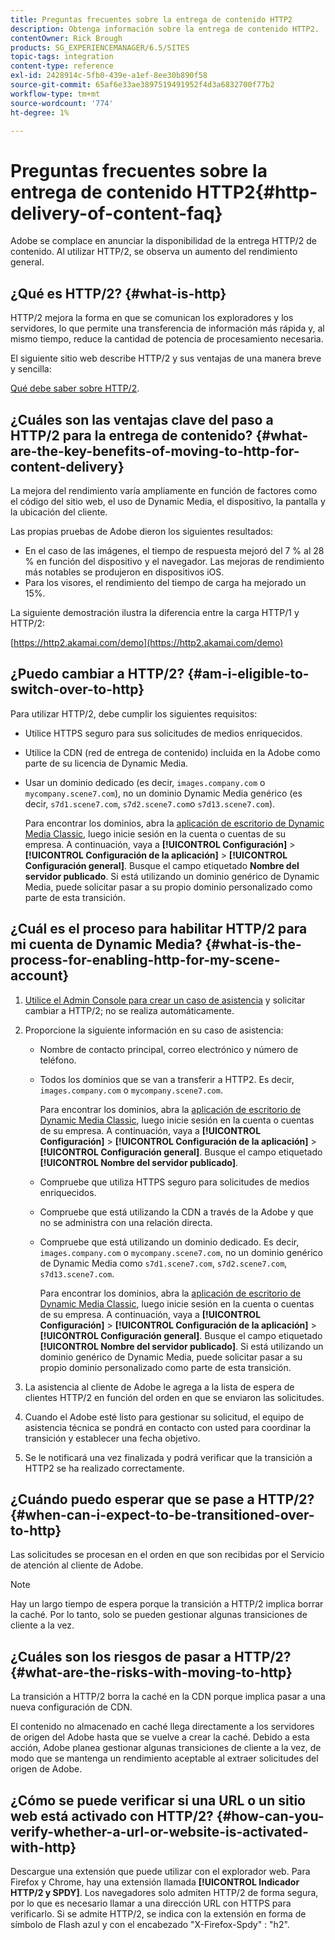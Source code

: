 ```yaml
---
title: Preguntas frecuentes sobre la entrega de contenido HTTP2
description: Obtenga información sobre la entrega de contenido HTTP2.
contentOwner: Rick Brough
products: SG_EXPERIENCEMANAGER/6.5/SITES
topic-tags: integration
content-type: reference
exl-id: 2428914c-5fb0-439e-a1ef-8ee30b890f58
source-git-commit: 65af6e33ae3897519491952f4d3a6832700f77b2
workflow-type: tm+mt
source-wordcount: '774'
ht-degree: 1%

---
```


# Preguntas frecuentes sobre la entrega de contenido HTTP2{#http-delivery-of-content-faq}

Adobe se complace en anunciar la disponibilidad de la entrega HTTP/2 de contenido. Al utilizar HTTP/2, se observa un aumento del rendimiento general.

## ¿Qué es HTTP/2? {#what-is-http}

HTTP/2 mejora la forma en que se comunican los exploradores y los servidores, lo que permite una transferencia de información más rápida y, al mismo tiempo, reduce la cantidad de potencia de procesamiento necesaria.

El siguiente sitio web describe HTTP/2 y sus ventajas de una manera breve y sencilla:

[Qué debe saber sobre HTTP/2](https://www.engadget.com/2015-02-24-what-you-need-to-know-about-http-2.html).

## ¿Cuáles son las ventajas clave del paso a HTTP/2 para la entrega de contenido? {#what-are-the-key-benefits-of-moving-to-http-for-content-delivery}

La mejora del rendimiento varía ampliamente en función de factores como el código del sitio web, el uso de Dynamic Media, el dispositivo, la pantalla y la ubicación del cliente.

Las propias pruebas de Adobe dieron los siguientes resultados:

* En el caso de las imágenes, el tiempo de respuesta mejoró del 7 % al 28 % en función del dispositivo y el navegador. Las mejoras de rendimiento más notables se produjeron en dispositivos iOS.
* Para los visores, el rendimiento del tiempo de carga ha mejorado un 15%.

La siguiente demostración ilustra la diferencia entre la carga HTTP/1 y HTTP/2:

[https://http2.akamai.com/demo](https://http2.akamai.com/demo)

## ¿Puedo cambiar a HTTP/2? {#am-i-eligible-to-switch-over-to-http}

Para utilizar HTTP/2, debe cumplir los siguientes requisitos:

* Utilice HTTPS seguro para sus solicitudes de medios enriquecidos.
* Utilice la CDN (red de entrega de contenido) incluida en la Adobe como parte de su licencia de Dynamic Media.
* Usar un dominio dedicado (es decir, `images.company.com` o `mycompany.scene7.com`), no un dominio Dynamic Media genérico (es decir, `s7d1.scene7.com`, `s7d2.scene7.com`o `s7d13.scene7.com`).

   Para encontrar los dominios, abra la [aplicación de escritorio de Dynamic Media Classic](https://experienceleague.adobe.com/docs/dynamic-media-classic/using/getting-started/signing-out.html#getting-started), luego inicie sesión en la cuenta o cuentas de su empresa. A continuación, vaya a **[!UICONTROL Configuración]** > **[!UICONTROL Configuración de la aplicación]** > **[!UICONTROL Configuración general]**. Busque el campo etiquetado **Nombre del servidor publicado**. Si está utilizando un dominio genérico de Dynamic Media, puede solicitar pasar a su propio dominio personalizado como parte de esta transición.

## ¿Cuál es el proceso para habilitar HTTP/2 para mi cuenta de Dynamic Media? {#what-is-the-process-for-enabling-http-for-my-scene-account}

1. [Utilice el Admin Console para crear un caso de asistencia](https://helpx.adobe.com/enterprise/admin-guide.html/enterprise/using/support-for-experience-cloud.ug.html) y solicitar cambiar a HTTP/2; no se realiza automáticamente.
1. Proporcione la siguiente información en su caso de asistencia:

   * Nombre de contacto principal, correo electrónico y número de teléfono.
   * Todos los dominios que se van a transferir a HTTP2. Es decir, `images.company.com` o `mycompany.scene7.com`.

      Para encontrar los dominios, abra la [aplicación de escritorio de Dynamic Media Classic](https://experienceleague.adobe.com/docs/dynamic-media-classic/using/getting-started/signing-out.html#getting-started), luego inicie sesión en la cuenta o cuentas de su empresa. A continuación, vaya a **[!UICONTROL Configuración]** > **[!UICONTROL Configuración de la aplicación]** > **[!UICONTROL Configuración general]**. Busque el campo etiquetado **[!UICONTROL Nombre del servidor publicado]**.

   * Compruebe que utiliza HTTPS seguro para solicitudes de medios enriquecidos.
   * Compruebe que está utilizando la CDN a través de la Adobe y que no se administra con una relación directa.
   * Compruebe que está utilizando un dominio dedicado. Es decir, `images.company.com` o `mycompany.scene7.com`, no un dominio genérico de Dynamic Media como `s7d1.scene7.com`, `s7d2.scene7.com`, `s7d13.scene7.com`.

      Para encontrar los dominios, abra la [aplicación de escritorio de Dynamic Media Classic](https://experienceleague.adobe.com/docs/dynamic-media-classic/using/getting-started/signing-out.html#getting-started), luego inicie sesión en la cuenta o cuentas de su empresa. A continuación, vaya a **[!UICONTROL Configuración]** > **[!UICONTROL Configuración de la aplicación]** > **[!UICONTROL Configuración general]**. Busque el campo etiquetado **[!UICONTROL Nombre del servidor publicado]**. Si está utilizando un dominio genérico de Dynamic Media, puede solicitar pasar a su propio dominio personalizado como parte de esta transición.

1. La asistencia al cliente de Adobe le agrega a la lista de espera de clientes HTTP/2 en función del orden en que se enviaron las solicitudes.
1. Cuando el Adobe esté listo para gestionar su solicitud, el equipo de asistencia técnica se pondrá en contacto con usted para coordinar la transición y establecer una fecha objetivo.
1. Se le notificará una vez finalizada y podrá verificar que la transición a HTTP2 se ha realizado correctamente.

## ¿Cuándo puedo esperar que se pase a HTTP/2? {#when-can-i-expect-to-be-transitioned-over-to-http}

Las solicitudes se procesan en el orden en que son recibidas por el Servicio de atención al cliente de Adobe.

>[!NOTE]
>
>Hay un largo tiempo de espera porque la transición a HTTP/2 implica borrar la caché. Por lo tanto, solo se pueden gestionar algunas transiciones de cliente a la vez.

## ¿Cuáles son los riesgos de pasar a HTTP/2? {#what-are-the-risks-with-moving-to-http}

La transición a HTTP/2 borra la caché en la CDN porque implica pasar a una nueva configuración de CDN.

El contenido no almacenado en caché llega directamente a los servidores de origen del Adobe hasta que se vuelve a crear la caché. Debido a esta acción, Adobe planea gestionar algunas transiciones de cliente a la vez, de modo que se mantenga un rendimiento aceptable al extraer solicitudes del origen de Adobe.

## ¿Cómo se puede verificar si una URL o un sitio web está activado con HTTP/2? {#how-can-you-verify-whether-a-url-or-website-is-activated-with-http}

Descargue una extensión que puede utilizar con el explorador web. Para Firefox y Chrome, hay una extensión llamada **[!UICONTROL Indicador HTTP/2 y SPDY]**. Los navegadores solo admiten HTTP/2 de forma segura, por lo que es necesario llamar a una dirección URL con HTTPS para verificarlo. Si se admite HTTP/2, se indica con la extensión en forma de símbolo de Flash azul y con el encabezado &quot;X-Firefox-Spdy&quot; : &quot;h2&quot;.
